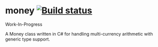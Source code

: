 # money [![Build status](https://ci.appveyor.com/api/projects/status/a2i35stmhe55vy8h?svg=true)](https://ci.appveyor.com/project/zpbappi/money)

Work-In-Progress

A Money class written in C# for handling multi-currency arithmetic with generic type support.
